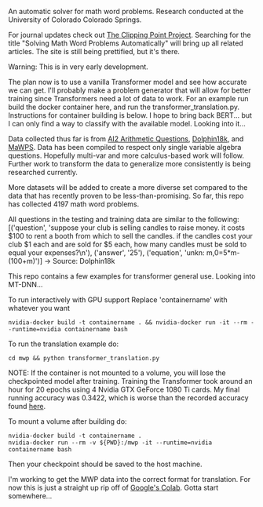 An automatic solver for math word problems. Research conducted at the University of Colorado Colorado Springs.

For journal updates check out [The Clipping Point Project](https://theclippingpointproject.com). Searching for the title "Solving Math Word Problems Automatically" will bring up all related articles. The site is still being prettified, but it's there.

Warning: This is in very early development.

The plan now is to use a vanilla Transformer model and see how accurate we can get. I'll probably make a problem generator that will allow for better training since Transformers need a lot of data to work. For an example run build the docker container here, and run the transformer_translation.py. Instructions for container building is below. I hope to bring back BERT... but I can only find a way to classify with the available model. Looking into it...

Data collected thus far is from [AI2 Arithmetic Questions](https://allenai.org/data/data-all.html), [Dolphin18k](https://www.microsoft.com/en-us/research/wp-content/uploads/2015/08/dolphin18k.pdf), and [MaWPS](http://lang.ee.washington.edu/MAWPS/). Data has been compiled to respect only single variable algebra questions. Hopefully multi-var and more calculus-based work will follow. Further work to transform the data to generalize more consistently is being researched currently.

More datasets will be added to create a more diverse set compared to the data that has recently proven to be less-than-promising. So far, this repo has collected 4197 math word problems.

All questions in the testing and training data are similar to the following:
[('question', 'suppose your club is selling candles to raise money. it costs $100 to rent a booth from which to sell the candles. if the candles cost your club $1 each and are sold for $5 each, how many candles must be sold to equal your expenses?\n'), ('answer', '25'), ('equation', 'unkn: m,0=5*m-(100+m)')]
-> Source: Dolphin18k

This repo contains a few examples for transformer general use. Looking into MT-DNN...

To run interactively with GPU support
Replace 'containername' with whatever you want
```
nvidia-docker build -t containername . && nvidia-docker run -it --rm --runtime=nvidia containername bash
```

To run the translation example do:
```
cd mwp && python transformer_translation.py
```
NOTE: If the container is not mounted to a volume, you will lose the checkpointed model after training.
Training the Transformer took around an hour for 20 epochs using 4 Nvidia GTX GeForce 1080 Ti cards.
My final running accuracy was 0.3422, which is worse than the recorded accuracy found [here](https://www.tensorflow.org/beta/tutorials/text/transformer).

To mount a volume after building do:
```
nvidia-docker build -t containername .
nvidia-docker run --rm -v ${PWD}:/mwp -it --runtime=nvidia containername bash
```
Then your checkpoint should be saved to the host machine.

I'm working to get the MWP data into the correct format for translation. For now this is just a straight up rip off of [Google's Colab](https://www.tensorflow.org/beta/tutorials/text/transformer). Gotta start somewhere...